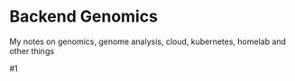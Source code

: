 # Backend Genomics 
My notes on genomics, genome analysis, cloud, kubernetes, homelab and other things

#1

